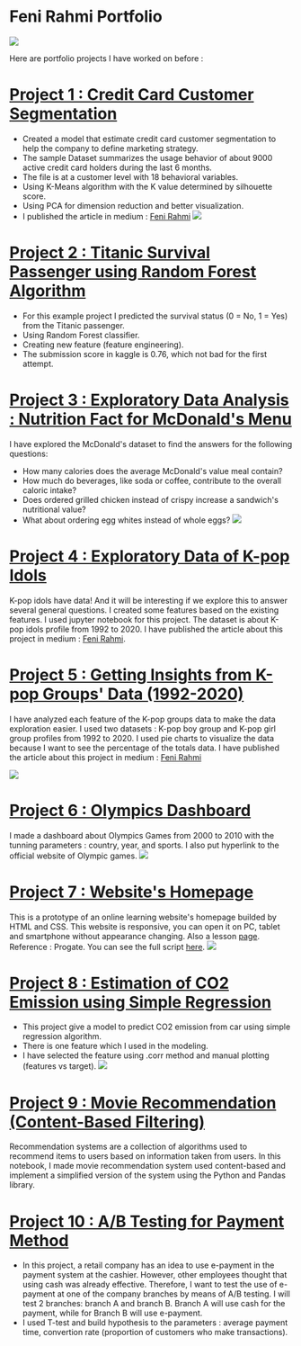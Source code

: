 # Feni Rahmi Portfolio
![](images/InShot_20210206_161704504.png)

Here are portfolio projects I have worked on before :  

# [Project 1 : Credit Card Customer Segmentation](https://github.com/FeniRahmi/CC_segmentation/blob/main/C2G6%20CC%20(3%20clusters)%20updated.ipynb)
* Created a model that estimate credit card customer segmentation to help the company to define marketing strategy.
* The sample Dataset summarizes the usage behavior of about 9000 active credit card holders during the last 6 months.
* The file is at a customer level with 18 behavioral variables.
* Using K-Means algorithm with the K value determined by silhouette score.
* Using PCA for dimension reduction and better visualization.
* I published the article in medium : [Feni Rahmi](https://fenirahmi-fr.medium.com/credit-card-customers-segmentation-bc3c5c87ddc)
![](images/ccs.png)

# [Project 2 : Titanic Survival Passenger using Random Forest Algorithm](https://github.com/FeniRahmi/Titanic/blob/main/Titanic%20Survival%20Passenger%20using%20Random%20Forest%20Algorithm.ipynb)
* For this example project I predicted the survival status (0 = No, 1 = Yes) from the Titanic passenger.
* Using Random Forest classifier.
* Creating new feature (feature engineering).
* The submission score in kaggle is 0.76, which not bad for the first attempt.

# [Project 3 : Exploratory Data Analysis : Nutrition Fact for McDonald's Menu](https://github.com/FeniRahmi/McDonald_EDA/blob/main/McDonald%20EDA.ipynb)
I have explored the McDonald's dataset to find the answers for the following questions:
* How many calories does the average McDonald's value meal contain?
* How much do beverages, like soda or coffee, contribute to the overall caloric intake?
* Does ordered grilled chicken instead of crispy increase a sandwich's nutritional value?
* What about ordering egg whites instead of whole eggs?
![](images/mcd.png)

# [Project 4 : Exploratory Data of K-pop Idols](https://github.com/FeniRahmi/EDA-Kpop-idols/blob/main/EDA%20Kpop%20idols.ipynb)
K-pop idols have data! And it will be interesting if we explore this to answer several general questions. I created some features based on the existing features. I used jupyter notebook for this project. The dataset is about K-pop idols profile from 1992 to 2020. I have published the article about this project in medium : [Feni Rahmi](https://fenirahmi-fr.medium.com/exploratory-data-of-k-pop-idols-8693b44ac312).

# [Project 5 : Getting Insights from K-pop Groups' Data (1992-2020)](https://github.com/FeniRahmi/EDA-Kpop-2/blob/main/EDA%20KPOP%202.ipynb)
I have analyzed each feature of the K-pop groups data to make the data exploration easier. I used two datasets : K-pop boy group and K-pop girl group profiles from 1992 to 2020. I used pie charts to visualize the data because I want to see the percentage of the totals data. I have published the article about this project in medium : [Feni Rahmi](https://fenirahmi-fr.medium.com/k-pop-groups-data-exploration-5630668ccb89)

![](https://github.com/FeniRahmi/Feni-Rahmi-Portfolio/blob/main/images/kpop%20eda2.PNG)

# [Project 6 : Olympics Dashboard](https://public.tableau.com/profile/feni.rahmi#!/vizhome/OlympicsDashboard_16125823818400/Dashboard1)
I made a dashboard about Olympics Games from 2000 to 2010 with the tunning parameters : country, year, and sports. I also put hyperlink to the official website of Olympic games.
![](images/dashboard1.PNG)

# [Project 7 : Website's Homepage](https://u54lfclrug6m7qb7pszmbw-on.drv.tw/HTML&CSS/)
This is a prototype of an online learning website's homepage builded by HTML and CSS. This website is responsive, you can open it on PC, tablet and smartphone without appearance changing. Also a lesson [page](https://u54lfclrug6m7qb7pszmbw-on.drv.tw/HTML%26CSS/index2.html). Reference : Progate. You can see the full script [here](https://github.com/FeniRahmi/Homepage-html-css).
![](images/homepage.png)

# [Project 8 : Estimation of CO2 Emission using Simple Regression](https://github.com/FeniRahmi/Regression/blob/main/co2%20estimation%20(regression).ipynb)
* This project give a model to predict CO2 emission from car using simple regression algorithm.
* There is one feature which I used in the modeling.
* I have selected the feature using .corr method and manual plotting (features vs target).
![](images/regression.png)

# [Project 9 : Movie Recommendation (Content-Based Filtering)](https://github.com/FeniRahmi/Movie-Recommendation/blob/main/Movie%20Reccomendation%20(Content-Based%20Filtering).ipynb)
Recommendation systems are a collection of algorithms used to recommend items to users based on information taken from users. In this notebook, I made movie recommendation system used content-based and implement a simplified version of the system using the Python and Pandas library.

# [Project 10 : A/B Testing for Payment Method](https://github.com/FeniRahmi/AB_testing/blob/main/AB%20testing%20payment%20method.ipynb)
* In this project, a retail company has an idea to use e-payment in the payment system at the cashier. However, other employees thought that using cash was already effective. Therefore, I want to test the use of e-payment at one of the company branches by means of A/B testing. I will test 2 branches: branch A and branch B. Branch A will use cash for the payment, while for Branch B will use e-payment.
* I used T-test and build hypothesis to the parameters : average payment time, convertion rate (proportion of customers who make transactions).
